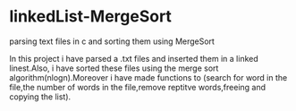 # linkedList-MergeSort
parsing text files in c and sorting them using MergeSort

In this project i have parsed a .txt files and inserted them in a linked linest.Also, i have sorted these files using the merge sort algorithm(nlogn).Moreover i have made functions to (search for word in the file,the number of words in the file,remove reptitve words,freeing and copying the list).

